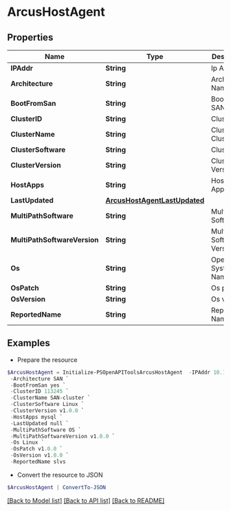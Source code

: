 # ArcusHostAgent
## Properties

Name | Type | Description | Notes
------------ | ------------- | ------------- | -------------
**IPAddr** | **String** | Ip Address | [optional] 
**Architecture** | **String** | Architecture Name | [optional] 
**BootFromSan** | **String** | Boot from SAN | [optional] 
**ClusterID** | **String** | Cluster ID  | [optional] 
**ClusterName** | **String** | Cluster Cluster | [optional] 
**ClusterSoftware** | **String** | Cluster OS | [optional] 
**ClusterVersion** | **String** | Cluster Version  | [optional] 
**HostApps** | **String** | Host Applications | [optional] 
**LastUpdated** | [**ArcusHostAgentLastUpdated**](ArcusHostAgentLastUpdated.md) |  | [optional] 
**MultiPathSoftware** | **String** | Multipath Software | [optional] 
**MultiPathSoftwareVersion** | **String** | MultiPath Software Version | [optional] 
**Os** | **String** | Operating System Name | [optional] 
**OsPatch** | **String** | Os patch | [optional] 
**OsVersion** | **String** | Os version | [optional] 
**ReportedName** | **String** | Reported Name | [optional] 

## Examples

- Prepare the resource
```powershell
$ArcusHostAgent = Initialize-PSOpenAPIToolsArcusHostAgent  -IPAddr 10.15.12.136 `
 -Architecture SAN `
 -BootFromSan yes `
 -ClusterID 113245 `
 -ClusterName SAN-cluster `
 -ClusterSoftware Linux `
 -ClusterVersion v1.0.0 `
 -HostApps mysql `
 -LastUpdated null `
 -MultiPathSoftware OS `
 -MultiPathSoftwareVersion v1.0.0 `
 -Os Linux `
 -OsPatch v1.0.0 `
 -OsVersion v1.0.0 `
 -ReportedName slvs
```

- Convert the resource to JSON
```powershell
$ArcusHostAgent | ConvertTo-JSON
```

[[Back to Model list]](../README.md#documentation-for-models) [[Back to API list]](../README.md#documentation-for-api-endpoints) [[Back to README]](../README.md)

